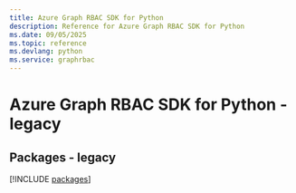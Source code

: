 ```yaml
---
title: Azure Graph RBAC SDK for Python
description: Reference for Azure Graph RBAC SDK for Python
ms.date: 09/05/2025
ms.topic: reference
ms.devlang: python
ms.service: graphrbac
---
```

# Azure Graph RBAC SDK for Python - legacy
## Packages - legacy
[!INCLUDE [packages](graph-rbac-index.md)]